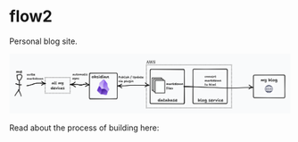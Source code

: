 # flow2

Personal blog site. 

![Writing Flow](.github/newwritingflow.png)

Read about the process of building here:
